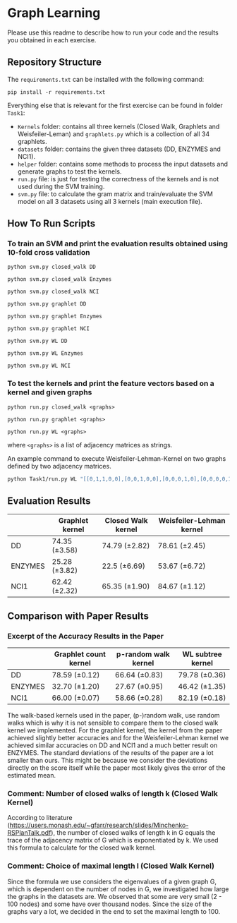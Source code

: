 # Graph Learning
Please use this readme to describe how to run your code and the results you obtained in each exercise.

## Repository Structure

The ``requirements.txt`` can be installed with the following command:

``pip install -r requirements.txt``

Everything else that is relevant for the first exercise can be found in folder ``Task1``:

* ``Kernels`` folder: contains all three kernels (Closed Walk, Graphlets and Weisfeiler-Leman) and ``graphlets.py`` which is a collection of all 34 graphlets.
* ``datasets`` folder: contains the given three datasets (DD, ENZYMES and NCI1).
* ``helper`` folder: contains some methods to process the input datasets and generate graphs to test the kernels.
* ``run.py`` file: is just for testing the correctness of the kernels and is not used during the SVM training.
* ``svm.py`` file: to calculate the gram matrix and train/evaluate the SVM model on all 3 datasets using all 3 kernels (main execution file).

## How To Run Scripts

### To train an SVM and print the evaluation results obtained using 10-fold cross validation
``python svm.py closed_walk DD`` 

``python svm.py closed_walk Enzymes``

``python svm.py closed_walk NCI``

``python svm.py graphlet DD``

``python svm.py graphlet Enzymes``

``python svm.py graphlet NCI``

``python svm.py WL DD``

``python svm.py WL Enzymes``

``python svm.py WL NCI``

### To test the kernels and print the feature vectors based on a kernel and given graphs
``python run.py closed_walk <graphs>``

``python run.py graphlet <graphs>``

``python run.py WL <graphs>``

 where ``<graphs>`` is a list of adjacency matrices as strings.

An example command to execute Weisfeiler-Lehman-Kernel on two graphs defined by two adjacency matrices.

```bash
python Task1/run.py WL "[[0,1,1,0,0],[0,0,1,0,0],[0,0,0,1,0],[0,0,0,0,1],[0,0,0,0,0]]" "[[0,1,1,0,0],[0,1,1,1,0],[0,0,0,1,0],[0,0,0,0,1],[0,0,0,0,0]]"
```

## Evaluation Results

|         | Graphlet kernel | Closed Walk kernel | Weisfeiler-Lehman kernel |
|---------|-----------------|--------------------|--------------------------|
| DD      | 74.35 (±3.58)   | 74.79 (±2.82)      | 78.61 (±2.45)            |
| ENZYMES | 25.28 (±3.82)   | 22.5 (±6.69)       | 53.67 (±6.72)            |
| NCI1    | 62.42 (±2.32)   | 65.35 (±1.90)      | 84.67 (±1.12)            |

## Comparison with Paper Results

### Excerpt of the Accuracy Results in the Paper
|         | Graphlet count kernel | p-random walk kernel | WL subtree  kernel  |
|---------|----------------|---------------|---------------|
| DD      | 78.59 (±0.12)  | 66.64 (±0.83) | 79.78 (±0.36) |
| ENZYMES | 32.70 (±1.20)  | 27.67 (±0.95) | 46.42 (±1.35) |
| NCI1    | 66.00 (±0.07)  | 58.66 (±0.28) | 82.19 (±0.18) |

The walk-based kernels used in the paper, (p-)random walk, use random walks which is why it is not sensible to compare them to the closed walk kernel we implemented. For the graphlet kernel, the kernel from the paper achieved slightly better accuracies and for the Weisfeiler-Lehman kernel we achieved similar accuracies on DD and NCI1 and a much better result on ENZYMES. The standard deviations of the results of the paper are a lot smaller than ours. This might be because we consider the deviations directly on the score itself while the paper most likely gives the error of the estimated mean.

### Comment: Number of closed walks of length k (Closed Walk Kernel)

According to literature (https://users.monash.edu/~gfarr/research/slides/Minchenko-RSPlanTalk.pdf), the number of closed walks of length k in G equals the trace of the adjacency matrix of G which is exponentiated by k. We used this formula to calculate for the closed walk kernel.


### Comment: Choice of maximal length l (Closed Walk Kernel)

Since the formula we use considers the eigenvalues of a given graph G, which is dependent on the number of nodes in G, we investigated how large the graphs in the datasets are. We observed that some are very small (2 - 100 nodes) and some have over thousand nodes. Since the size of the graphs vary a lot, we decided in the end to set the maximal length to 100.

